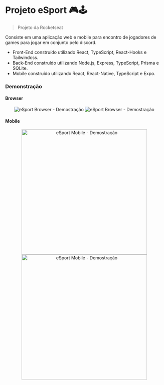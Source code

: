 # Projeto eSport 🎮🕹
> Projeto da Rocketseat

Consiste em uma aplicação web e mobile para encontro de jogadores de games para jogar em conjunto pelo discord.

* Front-End construído utilizado React, TypeScript, React-Hooks e Tailwindcss.
* Back-End construído utilizando Node.js, Express, TypeScript, Prisma e SQLite.
* Mobile construído utilizando React, React-Native, TypeScript e Expo.

### Demonstração

#### Browser
<p align="center">
  <img src="https://github.com/guilherme-ac-fernandes/nlw-esports-ignite/blob/main/demo-imagens/web-01.png" alt="eSport Browser - Demostração"/>
  <img src="https://github.com/guilherme-ac-fernandes/nlw-esports-ignite/blob/main/demo-imagens/web-02.png" alt="eSport Browser - Demostração"/>
</p>


#### Mobile
<div display="flex" align="center" >
  <img src="https://github.com/guilherme-ac-fernandes/nlw-esports-ignite/blob/main/demo-imagens/mobile-01.png" width="400px" alt="eSport Mobile - Demostração"/>
  <img src="https://github.com/guilherme-ac-fernandes/nlw-esports-ignite/blob/main/demo-imagens/mobile-02.png" width="400px" alt="eSport Mobile - Demostração"/>
</div>
